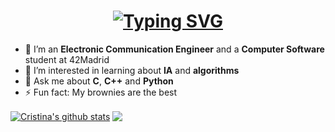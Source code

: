 <h1 align="center">
    <a href="https://git.io/typing-svg"><img src="https://readme-typing-svg.demolab.com?font=Quicksand&weight=500&size=30&center=true&vcenter=true&duration=4000&pause=100&color=F770B9FF&random=false&width=435&lines=Hi+There!+%F0%9F%91%8B;I'm+Cristina+Fern%C3%A1ndez" alt="Typing SVG" /></a>
</h1>

- 🔭 I’m an **Electronic Communication Engineer** and a **Computer Software** student at 42Madrid
- 🌱 I’m interested in learning about **IA** and **algorithms**
- 💬 Ask me about **C**, **C++** and **Python**
- ⚡ Fun fact: My brownies are the best

<a href="https://github.com/anuraghazra/github-readme-stats"><img align="center" src="https://github-readme-stats.vercel.app/api?username=cristina-fb&theme=omni&include_all_commits=true&custom_title=My%20GitHub%20Stats!" alt="Cristina's github stats" /></a>
<a href="https://github.com/anuraghazra/github-readme-stats"><img align="center" src="https://github-readme-stats.vercel.app/api/top-langs/?username=cristina-fb&theme=omni" /></a>
